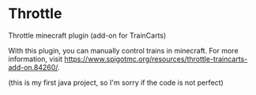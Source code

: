 # Throttle
Throttle minecraft plugin (add-on for TrainCarts)

With this plugin, you can manually control trains in minecraft. For more information, visit https://www.spigotmc.org/resources/throttle-traincarts-add-on.84260/.

(this is my first java project, so I'm sorry if the code is not perfect)
